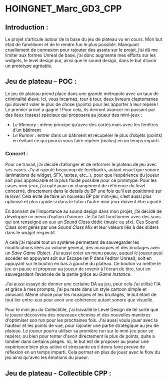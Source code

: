 # HOINGNET_Marc_GD3_CPP
## Introduction :

Le projet s’articule autour de la base du jeu de plateau vu en cours.
Mon but était de l’améliorer et de le rendre fun le plus possible.
Manquant cruellement de connexion pour rajouter des assets sur le projet, j’ai dû me limiter aux formes Unreal de base, j’ai donc augmenté mes efforts sur les widgets, le level design pur, ainsi que le sound design, dans le but d’avoir un prototype agréable.

## Jeu de plateau – POC :
Le jeu de plateau prend place dans une grande métropole avec un taux de criminalité élevé. Ici, vous incarnez, tour à tour, deux livreurs cleptomanes qui doivent voler le plus de chose (points) pour les apporter à leur repère ! Le premier arrivé a gagné !
Pour cela, ils devront avancer en passant par des lieux (cases) spéciaux qui proposera au joueur des mini-jeux :
-	*Le Memory* : même principe qu’avec des cartes mais avec les fenêtres d’un bâtiment
-	*Le Runner* : entrer dans un bâtiment et récupérer le plus d’objets (points) en évitant ce qui pourra vous faire repérer (malus) en un temps imparti.

### Concret :
Pour ce travail, j’ai décidé d’allonger et de reformer le plateau de jeu avec ses cases.
J’y ai rajouté beaucoup de feedbacks, autant visuel que sonore (animations de widget, SFX, textes, etc…), pour que l’expérience du joueur soit plus appréciable et la plus fluide possible pour ce prototype.
Pour les cases mini-jeux, j’ai opté pour un changement de référence du *level* concerné, directement dans le details du BP une fois qu’il est positionné sur le *level*.
Cela évite de faire un nouveau BP par mini-jeu, c’est aussi plus optimisé et plus rapide si dans le futur d’autre mini-jeux doivent être rajouté.

En donnant de l’importance au sound design dans mon projet, j’ai décidé de développé un menu d’option d’sonore.
Je l’ai fait fonctionner avec des sons qui ont renseigné en eux un *Sound Class* dédié (music ou sfx).
Ces Sound Class sont gérés par une *Sound Class Mix* et leur valeurs liés à des sliders dans le *widget* respectif.

A cela j’ai rajouté tout un système permettant de sauvegarder les modifications liées au volume général, des musiques et des bruitages avec un *Save Game Object*.
J’ai aussi créer un menu pause, auquel le joueur peut accéder en appuyant soit sur Escape (et P dans l’editor Unreal), soit en appuyant sur le bouton en bas à gauche du plateau.
Ce bouton va mettre le jeu en pause et proposer au joueur de revenir à l’écran de titre, tout en sauvegardant l’avancée de la partie grâce au *Game Instance*.

J'ai aussi essayé de donner une certaine DA au jeu, pour cela j'ai utilisé l'IA et grâce à mes prompts, j'ai pu reste dans un style cartoon simple et amusant.
Même chose pour les musiques et les bruitages, le but étant de tout lier entre-eux pour avoir une cohérence autant sonore que visuelle.

Pour le mini jeu du Collectible, j'ai travaillé le Level Design de tel sorte que le joueur découvrira des nouveaux chemins et des nouvelles manières d'optimiser son run pour les prochaines fois.
J'ai aussi voulu jouer avec la hauteur et les points de vue, pour rajouter une partie stratégique au jeu de plateau. Le joueur pourra utiliser sa première run sur le mini-jeu pour se repérer,
ou bien pour tenter d'avoir directement le plus de points, quite a tomber dans certains pieges. Ici, le but est de proposer au joueur une expérience bien plus active et stressante où il
devra faire preuve de réflexion en un temps imparti. Cela permet en plus de jouer avec le flow du jeu ainsi qu'avec les émotions du joueur.


## Jeu de plateau - Collectible CPP :
